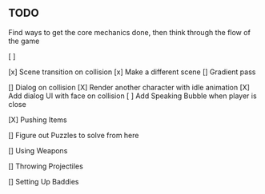 
TODO
----

Find ways to get the core mechanics done, then think through the flow of the game

[ ]

[x] Scene transition on collision
    [x] Make a different scene
    [] Gradient pass

[] Dialog on collision
    [X] Render another character with idle animation
    [X] Add dialog UI with face on collision
    [ ] Add Speaking Bubble when player is close

[X] Pushing Items 

[] Figure out Puzzles to solve from here 

[] Using Weapons

[] Throwing Projectiles 

[] Setting Up Baddies